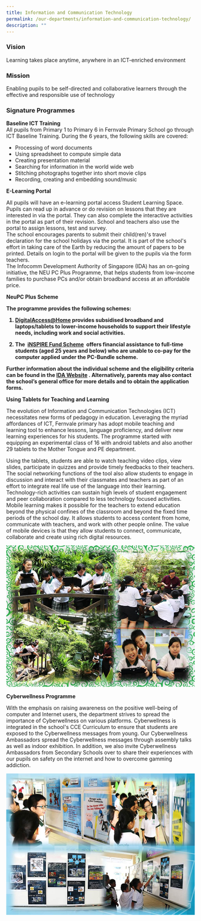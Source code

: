 ```yaml
---
title: Information and Communication Technology
permalink: /our-departments/information-and-communication-technology/
description: ""
---
```

### Vision
Learning takes place anytime, anywhere in an ICT-enriched environment  

### Mission

Enabling pupils to be self-directed and collaborative learners through the effective and responsible use of technology  
### Signature Programmes

**Baseline ICT Training**  
All pupils from Primary 1 to Primary 6 in Fernvale Primary School go through ICT Baseline Training. During the 6 years, the following skills are covered:

*   Processing of word documents
*   Using spreadsheet to compute simple data
*   Creating presentation material
*   Searching for information in the world wide web
*   Stitching photographs together into short movie clips
*   Recording, creating and embedding sound/music


**E-Learning Portal**

All pupils will have an e-learning portal access Student Learning Space. Pupils can read up in advance or do revision on lessons that they are interested in via the portal. They can also complete the interactive activities in the portal as part of their revision. School and teachers also use the portal to assign lessons, test and survey.  
The school encourages parents to submit their child(ren)'s travel declaration for the school holidays via the portal. It is part of the school's effort in taking care of the Earth by reducing the amount of papers to be printed. Details on login to the portal will be given to the pupils via the form teachers.  
The Infocomm Development Authority of Singapore (IDA) has an on-going initiative, the NEU PC Plus Programme, that helps students from low-income families to purchase PCs and/or obtain broadband access at an affordable price.  

<b>NeuPC Plus Scheme

The programme provides the following schemes:

1.  [DigitalAccess@Home](https://www.imda.gov.sg/How-We-Can-Help/Digital-Access-at-Home) provides subsidised broadband and laptops/tablets to lower-income households to support their lifestyle needs, including work and social activities.
    
2.  The&nbsp;&nbsp;[iNSPIRE Fund Scheme](]https://www.imda.gov.sg/How-We-Can-Help/neu-pc-plus/inspire-fund)&nbsp;&nbsp;offers financial assistance to full-time students (aged 25 years and below) who are unable to co-pay for the computer applied under the PC-Bundle scheme.
    

  
Further information about the individual scheme and the eligibility criteria can be found in the&nbsp;[IDA Website](https://www.imda.gov.sg/How-We-Can-Help/Digital-Access-at-Home)&nbsp;. Alternatively, parents may also contact the school’s general office for more details and to obtain the application forms. </b>

<b>Using Tablets for Teaching and Learning</b>

The evolution of Information and Communication Technologies (ICT) necessitates new forms of pedagogy in education. Leveraging the myriad affordances of ICT, Fernvale primary has adopt mobile teaching and learning tool to enhance lessons, language proficiency, and deliver new learning experiences for his students. The programme started with equipping an experimental class of 16 with android tablets and also another 29 tablets to the Mother Tongue and PE department.&nbsp;

Using the tablets, students are able to watch teaching video clips, view slides, participate in quizzes and provide timely feedbacks to their teachers. The social networking functions of the tool also allow students to engage in discussion and interact with their classmates and teachers as part of an effort to integrate real life use of the language into their learning.  
Technology-rich activities can sustain high levels of student engagement and peer collaboration&nbsp;compared to less technology focused activities. Mobile learning makes it possible for the teachers to extend education beyond the physical confines of the classroom and beyond the fixed time periods of the school day. It allows students to access content from home, communicate with teachers, and work with other people online. The value of mobile devices is that they allow students to connect, communicate, collaborate and create using rich digital resources.

![](/images/Our%20departments/Website%20ICT.jpg)

**Cyberwellness Programme**

With the emphasis on raising awareness on the positive well-being of computer and Internet users, the department strives to spread the importance of Cyberwellness on various platforms. Cyberwellness is integrated in the school's CCE Curriculum to ensure that students are exposed to the Cyberwellness messages from young. Our Cyberwellness Ambassadors spread the Cyberwellness messages through assembly talks as well as indoor exhibition. In addition, we also invite Cyberwellness Ambassadors from Secondary Schools
over to share their experiences with our pupils on safety on the internet and how to overcome gamming addiction.

![](/images/Our%20departments/Website%20ICT_Cyberwellness.jpg)